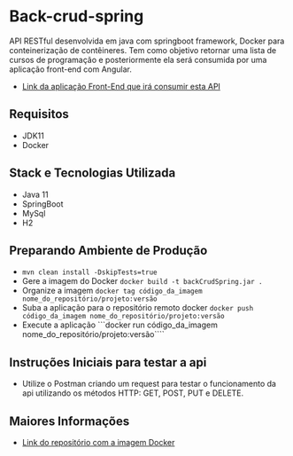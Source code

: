 # Back-crud-spring
API RESTful desenvolvida em java com springboot framework, Docker para conteinerização de contêineres. Tem como objetivo retornar uma lista de cursos de programação e 
posteriormente ela será consumida por uma aplicação front-end com Angular.
* <p align="left"><a href="https://github.com/claubermartins/front-crud-angular">Link da aplicação Front-End que irá consumir esta API</a></p>

## Requisitos
* JDK11
* Docker

## Stack e Tecnologias Utilizada
* Java 11
* SpringBoot
* MySql
* H2

## Preparando Ambiente de Produção
* ```mvn clean install -DskipTests=true```
* Gere a imagem do Docker ```docker build -t backCrudSpring.jar .```
* Organize a imagem ```docker tag código_da_imagem nome_do_repositório/projeto:versão```
* Suba a aplicação para o repositório remoto docker ```docker push código_da_imagem nome_do_repositório/projeto:versão```
* Execute a aplicação ```docker run código_da_imagem nome_do_repositório/projeto:versão````

## Instruções Iniciais para testar a api
* Utilize o Postman criando um request para testar o funcionamento da api utilizando os métodos HTTP: GET, POST, PUT e DELETE.

## Maiores Informações
* <p align="left"><a href="https://hub.docker.com/r/claubermartins/back-crud-spring">Link do repositório com a imagem Docker</a></p>

